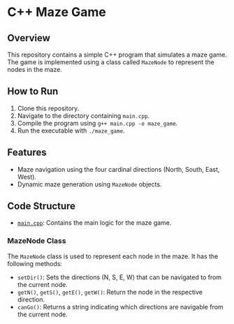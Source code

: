 # C++ Maze Game

## Overview
This repository contains a simple C++ program that simulates a maze game. The game is implemented using a class called `MazeNode` to represent the nodes in the maze.

## How to Run
1. Clone this repository.
2. Navigate to the directory containing `main.cpp`.
3. Compile the program using `g++ main.cpp -o maze_game`.
4. Run the executable with `./maze_game`.

## Features
- Maze navigation using the four cardinal directions (North, South, East, West).
- Dynamic maze generation using `MazeNode` objects.

## Code Structure
- [`main.cpp`](https://github.com/IanSkelskey/cplusplusmaze/blob/master/main.cpp): Contains the main logic for the maze game.

### MazeNode Class
The `MazeNode` class is used to represent each node in the maze. It has the following methods:
- `setDir()`: Sets the directions (N, S, E, W) that can be navigated to from the current node.
- `getN()`, `getS()`, `getE()`, `getW()`: Return the node in the respective direction.
- `canGo()`: Returns a string indicating which directions are navigable from the current node.

